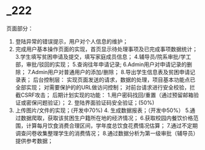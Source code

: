 # _222
页面部分：
1. 登陆异常的错误提示，用户对个人信息的维护；
2. 完成用户基本操作页面的实现，首页显示待处理事项及已完成事项数据统计；
3.学生填写贫困申请及提交，填写家庭成员信息；
4.辅导员/院系审批/学工部，审批/驳回的实现；
5.查询往年申请记录;
6.Admin用户对申请记录的删除；
7.Admin用户对普通用户的添加/删除；
8.导出学生信息表及贫困申请记录表；
后台控制层：
       实现页面发送的请求，数据的处理，项目基本功能点已全部实现；
       对需要保护的的URL做访问控制；
       对前台请求进行安全校验，拦截CSRF攻击；
后期计划实现的功能：
       1.用户密码找回/重置（通过预留邮箱验证或密保问题验证）；
       2. 登陆界面验证码安全验证；(50%)
3. 上传图片/文件的实现；(开发中70%)
       4. 生成数据报表；（开发中50%）
       5.通过数据爬取，获取该贫困生户籍所在地的经济情况；
6.获取校园内餐饮价格范围，计算每月饮食消费合理区间，学年度总饮食花费情况估算；
7.通过不定期调查问卷收集整理学生的消费情况；
8.通过数据分析为第一级审批（辅导员）提供参考数据；
